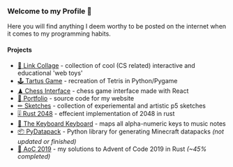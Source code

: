 ### Welcome to my Profile 🐢

Here you will find anything I deem worthy to be posted on the internet when it comes to my programming habits.

#### Projects
- [🔗 Link Collage](https://github.com/Mjtlittle/Link-Collage) - collection of cool (CS related) interactive and educational 'web toys'
- [🕹 Tartus Game](https://github.com/Mjtlittle/Tartus-Game) - recreation of Tetris in Python/Pygame
- [♟ Chess Interface](https://mjtlittle.github.io/react-chess/) - chess game interface made with React
- [📑 Portfolio](https://github.com/Mjtlittle/portfolio) - source code for my website
- [✏ Sketches](https://mjtlittle.github.io/Sketches/) - collection of experiemental and artistic p5 sketches
- [🎚 Rust 2048](https://github.com/Mjtlittle/Rust-2048) - effecient implementation of 2048 in rust
- [🎹 The Keyboard Keyboard](https://mjtlittle.github.io/Keyboard-Keyboard/) - maps all alpha-numeric keys to music notes
- [📦 PyDatapack](https://github.com/Mjtlittle/PyDatapack) - Python library for generating Minecraft datapacks *(not updated or finished)*
- [🎄 AoC 2019](https://github.com/Mjtlittle/Advent-of-Code-2019) - my solutions to Advent of Code 2019 in Rust *(~45% completed)*
